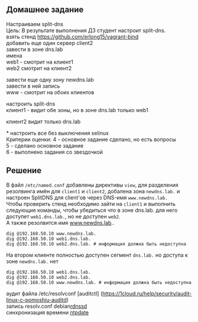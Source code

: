 ## Домашнее задание  
Настраиваем split-dns  
Цель: В результате выполнения ДЗ студент настроит split-dns.  
взять стенд https://github.com/erlong15/vagrant-bind  
добавить еще один сервер client2  
завести в зоне dns.lab  
имена  
web1 - смотрит на клиент1  
web2 смотрит на клиент2  
  
завести еще одну зону newdns.lab  
завести в ней запись  
www - смотрит на обоих клиентов  
  
настроить split-dns  
клиент1 - видит обе зоны, но в зоне dns.lab только web1  
  
клиент2 видит только dns.lab  
  
\* настроить все без выключения selinux  
Критерии оценки: 4 - основное задание сделано, но есть вопросы  
5 - сделано основное задание  
6 - выполнено задания со звездочкой  
  
## Решение    
  
В файл `/etc/named.conf` добавлены директивы `view`, для разделения рeзолвинга имён для `client1` и `client2`, добалена зона `newdns.lab.` и настроен SplitDNS для client'ов через DNS-имя `www.newdns.lab.`   
Чтобы проверить стенд необходимо зайти на `client1` и выполнить следующие команды, чтобы убедиться что в зоне dns.lab. для него доступет `web1.dns.lab.`, но не доступен `web2`.     
А также резолвится имя www.newdns.lab..  
```  
dig @192.168.50.10 www.newdns.lab.  
dig @192.168.50.10 web1.dns.lab.  
dig @192.168.50.10 web2.dns.lab. # информация должна быть недоступна   
```  
  
На втором клиенте полностью доступен сегмент `dns.lab.` но доступа к зоне `newdns.lab.` нет  
```  
dig @192.168.50.10 web1.dns.lab.  
dig @192.168.50.10 web2.dns.lab.   
dig @192.168.50.10 www.newdns.lab. # информация должна быть недоступна  
```

аудит файла /etc/resolvconf [auditctl] (https://1cloud.ru/help/security/audit-linux-c-pomoshju-auditd)  
запись resolv.conf debian[rdnssd](https://linux.die.net/man/8/rdnssd)  
синхронизация времени [ntpdate](https://serveradmin.ru/ustanovka-nastroyka-i-sinhronizatsiya-vremeni-v-centos/)  
